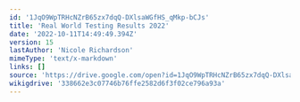 ```yaml
---
id: '1JqO9WpTRHcNZrB65zx7dqQ-DXlsaWGfHS_qMkp-bCJs'
title: 'Real World Testing Results 2022'
date: '2022-10-11T14:49:49.394Z'
version: 15
lastAuthor: 'Nicole Richardson'
mimeType: 'text/x-markdown'
links: []
source: 'https://drive.google.com/open?id=1JqO9WpTRHcNZrB65zx7dqQ-DXlsaWGfHS_qMkp-bCJs'
wikigdrive: '338662e3c07746b76ffe2582d6f3f02ce796a93a'
---
```


